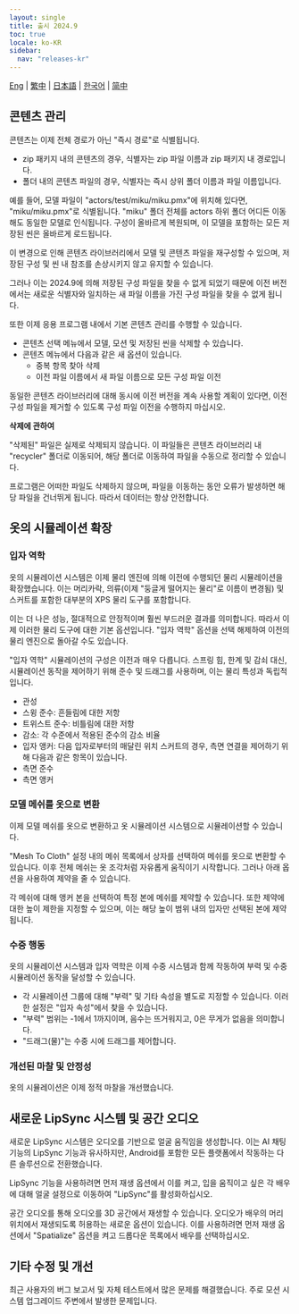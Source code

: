 ```yaml
---
layout: single
title: 출시 2024.9
toc: true
locale: ko-KR
sidebar:
  nav: "releases-kr"
---
```

[Eng](/dancexr/releases/2024.9) | [繁中](/tw/dancexr/releases/2024.9) | [日本語](/jp/dancexr/releases/2024.9) | [한국어](/kr/dancexr/releases/2024.9) | [简中](/zh/dancexr/releases/2024.9)

## 콘텐츠 관리
콘텐츠는 이제 전체 경로가 아닌 "즉시 경로"로 식별됩니다.

* zip 패키지 내의 콘텐츠의 경우, 식별자는 zip 파일 이름과 zip 패키지 내 경로입니다.
* 폴더 내의 콘텐츠 파일의 경우, 식별자는 즉시 상위 폴더 이름과 파일 이름입니다.

예를 들어, 모델 파일이 "actors/test/miku/miku.pmx"에 위치해 있다면, "miku/miku.pmx"로 식별됩니다. "miku" 폴더 전체를 actors 하위 폴더 어디든 이동해도 동일한 모델로 인식됩니다. 구성이 올바르게 복원되며, 이 모델을 포함하는 모든 저장된 씬은 올바르게 로드됩니다.

이 변경으로 인해 콘텐츠 라이브러리에서 모델 및 콘텐츠 파일을 재구성할 수 있으며, 저장된 구성 및 씬 내 참조를 손상시키지 않고 유지할 수 있습니다.

그러나 이는 2024.9에 의해 저장된 구성 파일을 찾을 수 없게 되었기 때문에 이전 버전에서는 새로운 식별자와 일치하는 새 파일 이름을 가진 구성 파일을 찾을 수 없게 됩니다.

또한 이제 응용 프로그램 내에서 기본 콘텐츠 관리를 수행할 수 있습니다.

* 콘텐츠 선택 메뉴에서 모델, 모션 및 저장된 씬을 삭제할 수 있습니다.
* 콘텐츠 메뉴에서 다음과 같은 새 옵션이 있습니다.
    * 중복 항목 찾아 삭제
    * 이전 파일 이름에서 새 파일 이름으로 모든 구성 파일 이전

동일한 콘텐츠 라이브러리에 대해 동시에 이전 버전을 계속 사용할 계획이 있다면, 이전 구성 파일을 제거할 수 있도록 구성 파일 이전을 수행하지 마십시오.

**삭제에 관하여**

"삭제된" 파일은 실제로 삭제되지 않습니다. 이 파일들은 콘텐츠 라이브러리 내 "recycler" 폴더로 이동되어, 해당 폴더로 이동하여 파일을 수동으로 정리할 수 있습니다.

프로그램은 어떠한 파일도 삭제하지 않으며, 파일을 이동하는 동안 오류가 발생하면 해당 파일을 건너뛰게 됩니다. 따라서 데이터는 항상 안전합니다.

## 옷의 시뮬레이션 확장

### 입자 역학

옷의 시뮬레이션 시스템은 이제 물리 엔진에 의해 이전에 수행되던 물리 시뮬레이션을 확장했습니다. 이는 머리카락, 의류(이제 "둥글게 떨어지는 물리"로 이름이 변경됨) 및 스커트를 포함한 대부분의 XPS 물리 도구를 포함합니다.

이는 더 나은 성능, 절대적으로 안정적이며 훨씬 부드러운 결과를 의미합니다. 따라서 이제 이러한 물리 도구에 대한 기본 옵션입니다. "입자 역학" 옵션을 선택 해제하여 이전의 물리 엔진으로 돌아갈 수도 있습니다.

"입자 역학" 시뮬레이션의 구성은 이전과 매우 다릅니다. 스프링 힘, 한계 및 감쇠 대신, 시뮬레이션 동작을 제어하기 위해 준수 및 드래그를 사용하며, 이는 물리 특성과 독립적입니다.

* 관성
* 스윙 준수: 흔들림에 대한 저항
* 트위스트 준수: 비틀림에 대한 저항
* 감소: 각 수준에서 적용된 준수의 감소 비율
* 입자 앵커: 다음 입자로부터의 매달린 위치
스커트의 경우, 측면 연결을 제어하기 위해 다음과 같은 항목이 있습니다.
* 측면 준수
* 측면 앵커

### 모델 메쉬를 옷으로 변환

이제 모델 메쉬를 옷으로 변환하고 옷 시뮬레이션 시스템으로 시뮬레이션할 수 있습니다.

"Mesh To Cloth" 설정 내의 메쉬 목록에서 상자를 선택하여 메쉬를 옷으로 변환할 수 있습니다. 이후 전체 메쉬는 옷 조각처럼 자유롭게 움직이기 시작합니다. 그러나 아래 옵션을 사용하여 제약을 줄 수 있습니다.

각 메쉬에 대해 앵커 본을 선택하여 특정 본에 메쉬를 제약할 수 있습니다. 또한 제약에 대한 높이 제한을 지정할 수 있으며, 이는 해당 높이 범위 내의 입자만 선택된 본에 제약됩니다.

### 수중 행동

옷의 시뮬레이션 시스템과 입자 역학은 이제 수중 시스템과 함께 작동하여 부력 및 수중 시뮬레이션 동작을 달성할 수 있습니다.

* 각 시뮬레이션 그룹에 대해 "부력" 및 기타 속성을 별도로 지정할 수 있습니다. 이러한 설정은 "입자 속성"에서 찾을 수 있습니다.
* "부력" 범위는 -1에서 1까지이며, 음수는 뜨거워지고, 0은 무게가 없음을 의미합니다.
* "드래그(물)"는 수중 시에 드래그를 제어합니다.

### 개선된 마찰 및 안정성

옷의 시뮬레이션은 이제 정적 마찰을 개선했습니다.

## 새로운 LipSync 시스템 및 공간 오디오

새로운 LipSync 시스템은 오디오를 기반으로 얼굴 움직임을 생성합니다. 이는 AI 채팅 기능의 LipSync 기능과 유사하지만, Android를 포함한 모든 플랫폼에서 작동하는 다른 솔루션으로 전환했습니다.

LipSync 기능을 사용하려면 먼저 재생 옵션에서 이를 켜고, 입을 움직이고 싶은 각 배우에 대해 얼굴 설정으로 이동하여 "LipSync"를 활성화하십시오.

공간 오디오를 통해 오디오를 3D 공간에서 재생할 수 있습니다. 오디오가 배우의 머리 위치에서 재생되도록 허용하는 새로운 옵션이 있습니다. 이를 사용하려면 먼저 재생 옵션에서 "Spatialize" 옵션을 켜고 드롭다운 목록에서 배우를 선택하십시오.

## 기타 수정 및 개선
최근 사용자의 버그 보고서 및 자체 테스트에서 많은 문제를 해결했습니다. 주로 모션 시스템 업그레이드 주변에서 발생한 문제입니다.